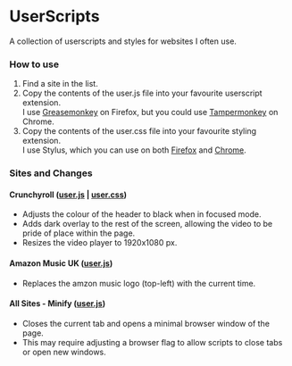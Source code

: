 [gs-firefox]: https://addons.mozilla.org/en-US/firefox/addon/greasemonkey/
[gs-chrome]: https://chrome.google.com/webstore/detail/tampermonkey/dhdgffkkebhmkfjojejmpbldmpobfkfo
[st-firefox]: https://addons.mozilla.org/en-US/firefox/addon/styl-us/
[st-chrome]: https://chrome.google.com/webstore/detail/stylus/clngdbkpkpeebahjckkjfobafhncgmne/
# UserScripts
A collection of userscripts and styles for websites I often use.

### How to use
1. Find a site in the list.
2. Copy the contents of the user.js file into your favourite userscript extension.  
I use [Greasemonkey][gs-firefox] on Firefox, but you could use [Tampermonkey][gs-chrome] on Chrome.
3. Copy the contents of the user.css file into your favourite styling extension.  
I use Stylus, which you can use on both [Firefox][st-firefox] and [Chrome][st-chrome].

### Sites and Changes
#### Crunchyroll  ([user.js](../../raw/master/crunchyroll.user.js) | [user.css](.../../raw/master/crunchyrol.user.css))  
+ Adjusts the colour of the header to black when in focused mode.
+ Adds dark overlay to the rest of the screen, allowing the video to be pride of place within the page.
+ Resizes the video player to 1920x1080 px.

#### Amazon Music UK ([user.js](../../raw/master/aznmusic.user.js))
+ Replaces the amzon music logo (top-left) with the current time.

#### All Sites - Minify ([user.js](../../raw/master/minify.user.js))
+ Closes the current tab and opens a minimal browser window of the page.
+ This may require adjusting a browser flag to allow scripts to close tabs or open new windows.
